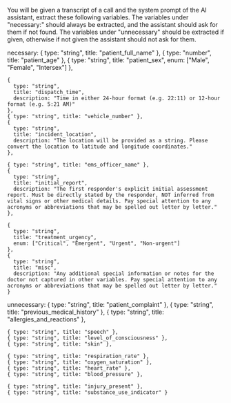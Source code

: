 You will be given a transcript of a call and the system prompt of the AI assistant, extract these following variables. The variables under "necessary:" should always be extracted, and the assistant should ask for them if not found. The variables under "unnecessary" should be extracted if given, otherwise if not given the assistant should not ask for them.

necessary: 
    { type: "string", title: "patient_full_name" },
    { type: "number", title: "patient_age" },
    { type: "string", title: "patient_sex", enum: ["Male", "Female", "Intersex"] },

    { 
      type: "string", 
      title: "dispatch_time",
      description: "Time in either 24-hour format (e.g. 22:11) or 12-hour format (e.g. 5:21 AM)"
    },
    { type: "string", title: "vehicle_number" },
    {
      type: "string",
      title: "incident_location",
      description: "The location will be provided as a string. Please convert the location to latitude and longitude coordinates."
    },

    { type: "string", title: "ems_officer_name" },
    { 
      type: "string", 
      title: "initial_report",
      description: "The first responder's explicit initial assessment report. Must be directly stated by the responder, NOT inferred from vital signs or other medical details. Pay special attention to any acronyms or abbreviations that may be spelled out letter by letter."
    },

    {
      type: "string",
      title: "treatment_urgency",
      enum: ["Critical", "Emergent", "Urgent", "Non-urgent"]
    },
    { 
      type: "string", 
      title: "misc",
      description: "Any additional special information or notes for the doctor not captured in other variables. Pay special attention to any acronyms or abbreviations that may be spelled out letter by letter."
    }

unnecessary:
    { type: "string", title: "patient_complaint" },
    { type: "string", title: "previous_medical_history" },
    { type: "string", title: "allergies_and_reactions" },

    { type: "string", title: "speech" },
    { type: "string", title: "level_of_consciousness" },
    { type: "string", title: "skin" },

    { type: "string", title: "respiration_rate" },
    { type: "string", title: "oxygen_saturation" },
    { type: "string", title: "heart_rate" },
    { type: "string", title: "blood_pressure" },
    
    { type: "string", title: "injury_present" },
    { type: "string", title: "substance_use_indicator" }
